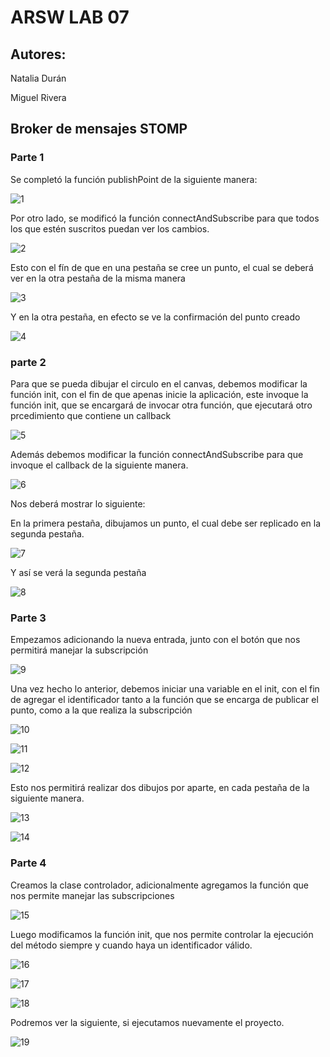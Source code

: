 # ARSW LAB 07

## Autores:

Natalia Durán

Miguel Rivera

## Broker de mensajes STOMP

### Parte 1

Se completó la función publishPoint de la siguiente manera:

![1](https://github.com/migue1994/ARSW-Lab-07/blob/master/img/1.PNG)

Por otro lado, se modificó la función connectAndSubscribe para que todos los que estén suscritos puedan ver los cambios.

![2](https://github.com/migue1994/ARSW-Lab-07/blob/master/img/2.PNG)

Esto con el fín de que en una pestaña se cree un punto, el cual se deberá ver en la otra pestaña de la misma manera

![3](https://github.com/migue1994/ARSW-Lab-07/blob/master/img/3.PNG)

Y en la otra pestaña, en efecto se ve la confirmación del punto creado

![4](https://github.com/migue1994/ARSW-Lab-07/blob/master/img/4.PNG)

### parte 2

Para que se pueda dibujar el circulo en el canvas, debemos modificar la función init, con el fin de que apenas inicie la aplicación, este invoque la función init, que se encargará de invocar otra función, que ejecutará otro prcedimiento que contiene un callback

![5](https://github.com/migue1994/ARSW-Lab-07/blob/master/img/5.PNG)

Además debemos modificar la función connectAndSubscribe para que invoque el callback de la siguiente manera.

![6](https://github.com/migue1994/ARSW-Lab-07/blob/master/img/6.PNG)

Nos deberá mostrar lo siguiente:

En la primera pestaña, dibujamos un punto, el cual debe ser replicado en la segunda pestaña.

![7](https://github.com/migue1994/ARSW-Lab-07/blob/master/img/7.PNG)

Y así se verá la segunda pestaña

![8](https://github.com/migue1994/ARSW-Lab-07/blob/master/img/8.PNG)

### Parte 3

Empezamos adicionando la nueva entrada, junto con el botón que nos permitirá manejar la subscripción

![9](https://github.com/migue1994/ARSW-Lab-07/blob/master/img/9.PNG)

Una vez hecho lo anterior, debemos iniciar una variable en el init, con el fin de agregar el identificador tanto a la función que se encarga de publicar el punto, como a la que realiza la subscripción 

![10](https://github.com/migue1994/ARSW-Lab-07/blob/master/img/10.PNG)

![11](https://github.com/migue1994/ARSW-Lab-07/blob/master/img/11.PNG)

![12](https://github.com/migue1994/ARSW-Lab-07/blob/master/img/12.PNG)

Esto nos permitirá realizar dos dibujos por aparte, en cada pestaña de la siguiente manera.

![13](https://github.com/migue1994/ARSW-Lab-07/blob/master/img/13.PNG)

![14](https://github.com/migue1994/ARSW-Lab-07/blob/master/img/14.PNG)

### Parte 4

Creamos la clase controlador, adicionalmente agregamos la función que nos permite manejar las subscripciones

![15](https://github.com/migue1994/ARSW-Lab-07/blob/master/img/15.PNG)

Luego modificamos la función init, que nos permite controlar la ejecución del método siempre y cuando haya un identificador válido.

![16](https://github.com/migue1994/ARSW-Lab-07/blob/master/img/16.PNG)

![17](https://github.com/migue1994/ARSW-Lab-07/blob/master/img/17.PNG)

![18](https://github.com/migue1994/ARSW-Lab-07/blob/master/img/18.PNG)

Podremos ver la siguiente, si ejecutamos nuevamente el proyecto.

![19](https://github.com/migue1994/ARSW-Lab-07/blob/master/img/19.PNG)
